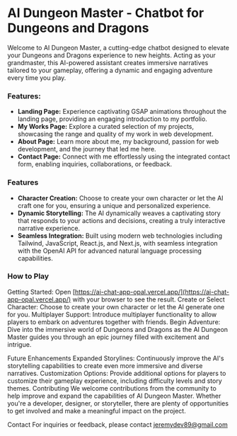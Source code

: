 

# AI Dungeon Master - Chatbot for Dungeons and Dragons

Welcome to AI Dungeon Master, a cutting-edge chatbot designed to elevate your Dungeons and Dragons experience to new heights. Acting as your grandmaster, this AI-powered assistant creates immersive narratives tailored to your gameplay, offering a dynamic and engaging adventure every time you play.

### Features:
- **Landing Page:** Experience captivating GSAP animations throughout the landing page, providing an engaging introduction to my portfolio.
- **My Works Page:** Explore a curated selection of my projects, showcasing the range and quality of my work in web development.
- **About Page:** Learn more about me, my background, passion for web development, and the journey that led me here.
- **Contact Page:** Connect with me effortlessly using the integrated contact form, enabling inquiries, collaborations, or feedback.



### Features

- **Character Creation:** Choose to create your own character or let the AI craft one for you, ensuring a unique and personalized experience.
- **Dynamic Storytelling:** The AI dynamically weaves a captivating story that responds to your actions and decisions, creating a truly interactive narrative experience.
- **Seamless Integration:** Built using modern web technologies including Tailwind, JavaScript, React.js, and Next.js, with seamless integration with the OpenAI API for advanced natural language processing capabilities.

### How to Play

Getting Started: Open [https://ai-chat-app-opal.vercel.app/](https://ai-chat-app-opal.vercel.app/) with your browser to see the result.
Create or Select Character: Choose to create your own character or let the AI generate one for you.
Multiplayer Support: Introduce multiplayer functionality to allow players to embark on adventures together with friends.
Begin Adventure: Dive into the immersive world of Dungeons and Dragons as the AI Dungeon Master guides you through an epic journey filled with excitement and intrigue.

Future Enhancements
Expanded Storylines: Continuously improve the AI's storytelling capabilities to create even more immersive and diverse narratives.
Customization Options: Provide additional options for players to customize their gameplay experience, including difficulty levels and story themes.
Contributing
We welcome contributions from the community to help improve and expand the capabilities of AI Dungeon Master. Whether you're a developer, designer, or storyteller, there are plenty of opportunities to get involved and make a meaningful impact on the project.

Contact
For inquiries or feedback, please contact jeremydev89@gmail.com

